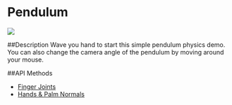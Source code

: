Pendulum
=====

<img src="https://leapmotion-leapdev-production.s3.amazonaws.com/uploads/library/thumbnail_image/35c24d05-c7cc-4b0f-ad54-accab3d2e710.jpg">

##Description
Wave you hand to start this simple pendulum physics demo.
You can also change the camera angle of the pendulum by moving around your mouse.  

##API Methods
* [Finger Joints](https://developer.leapmotion.com/documentation/skeletal/csharp/api/Leap.Finger.html#id50)
* [Hands & Palm Normals](https://developer.leapmotion.com/documentation/skeletal/csharp/api/Leap.Hand.html)
